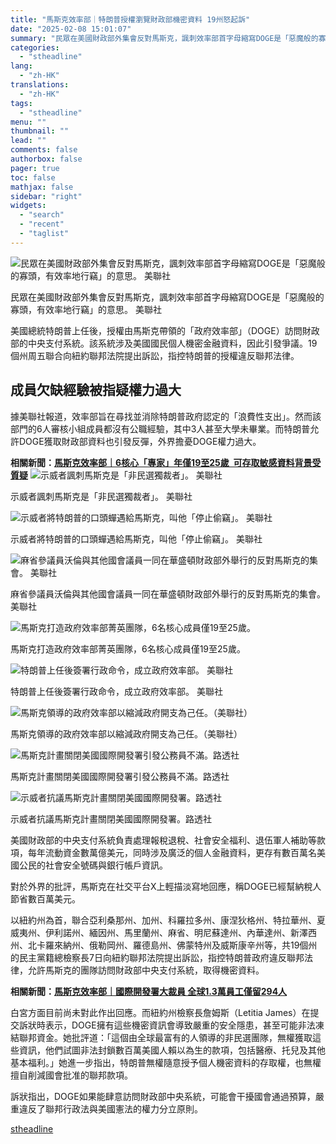 ```yaml
---
title: "馬斯克效率部｜特朗普授權瀏覽財政部機密資料 19州怒起訴"
date: "2025-02-08 15:01:07"
summary: "民眾在美國財政部外集會反對馬斯克，諷刺效率部首字母縮寫DOGE是「惡魔般的寡頭，有效率地行竊..."
categories:
  - "stheadline"
lang:
  - "zh-HK"
translations:
  - "zh-HK"
tags:
  - "stheadline"
menu: ""
thumbnail: ""
lead: ""
comments: false
authorbox: false
pager: true
toc: false
mathjax: false
sidebar: "right"
widgets:
  - "search"
  - "recent"
  - "taglist"
---
```


![民眾在美國財政部外集會反對馬斯克，諷刺效率部首字母縮寫DOGE是「惡魔般的寡頭，有效率地行竊」的意思。 美聯社](https://image.stheadline.com/f/680p0/0x0/100/none/539760dcc64c3064ca137fd27fcc9860/stheadline/inewsmedia/20250208/_2025020814563693570.jpg)

民眾在美國財政部外集會反對馬斯克，諷刺效率部首字母縮寫DOGE是「惡魔般的寡頭，有效率地行竊」的意思。 美聯社




美國總統特朗普上任後，授權由馬斯克帶領的「政府效率部」（DOGE）訪問財政部的中央支付系統。該系統涉及美國國民個人機密金融資料，因此引發爭議。19個州周五聯合向紐約聯邦法院提出訴訟，指控特朗普的授權違反聯邦法律。

成員欠缺經驗被指疑權力過大
-------------

據美聯社報道，效率部旨在尋找並消除特朗普政府認定的「浪費性支出」。然而該部門的6人審核小組成員都沒有公職經驗，其中3人甚至大學未畢業。而特朗普允許DOGE獲取財政部資料也引發反彈，外界擔憂DOGE權力過大。

**相關新聞：[馬斯克效率部｜6核心「專家」年僅19至25歲  可存取敏感資料背景受質疑](https://www.stheadline.com/realtime-world/3426281)**
 ![示威者諷刺馬斯克是「非民選獨裁者」。 美聯社](https://image.hkhl.hk/f/1024p0/0x0/100/none/0945dee68fcec53070d8b224495cda1f/2025-02/IMG_4604.jpeg)


示威者諷刺馬斯克是「非民選獨裁者」。 美聯社



 ![示威者將特朗普的口頭蟬遇給馬斯克，叫他「停止偷竊」。 美聯社](https://image.hkhl.hk/f/1024p0/0x0/100/none/4c8214a00f093389713bf87754cedd5e/2025-02/IMG_4605.jpeg)


示威者將特朗普的口頭蟬遇給馬斯克，叫他「停止偷竊」。 美聯社



 ![麻省參議員沃倫與其他國會議員一同在華盛頓財政部外舉行的反對馬斯克的集會。 美聯社](https://image.hkhl.hk/f/1024p0/0x0/100/none/dad18a4298b486f827af8fe72fd073f9/2025-02/IMG_4603.jpeg)


麻省參議員沃倫與其他國會議員一同在華盛頓財政部外舉行的反對馬斯克的集會。 美聯社



 ![馬斯克打造政府效率部菁英團隊，6名核心成員僅19至25歲。](https://image.hkhl.hk/f/1024p0/0x0/100/none/a1e81a94d521e54975c01fb9a64592e1/2025-02/1920x1080_4.jpg)


馬斯克打造政府效率部菁英團隊，6名核心成員僅19至25歲。



 ![特朗普上任後簽署行政命令，成立政府效率部。 美聯社](https://image.hkhl.hk/f/1024p0/0x0/100/none/6f5370645aaab6235d89e0c972ae29c7/2025-01/IMG_3299.jpeg)


特朗普上任後簽署行政命令，成立政府效率部。 美聯社



 ![馬斯克領導的政府效率部以縮減政府開支為己任。（美聯社）](https://image.hkhl.hk/f/1024p0/0x0/100/none/fdb236f4e52fae48a5d0c2bd03e64d9c/2025-02/04022025_077_AP.jpg)


馬斯克領導的政府效率部以縮減政府開支為己任。（美聯社）



 ![馬斯克計畫關閉美國國際開發署引發公務員不滿。路透社](https://image.hkhl.hk/f/1024p0/0x0/100/none/6b43a4ea06c6147cb3ec973203452483/2025-02/b2.JPG)


馬斯克計畫關閉美國國際開發署引發公務員不滿。路透社



 ![示威者抗議馬斯克計畫關閉美國國際開發署。路透社](https://image.hkhl.hk/f/1024p0/0x0/100/none/c5d12e1d61fd856ef8945bd6fbba6577/2025-02/b3.JPG)


示威者抗議馬斯克計畫關閉美國國際開發署。路透社




美國財政部的中央支付系統負責處理報稅退稅、社會安全福利、退伍軍人補助等款項，每年流動資金數萬億美元，同時涉及廣泛的個人金融資料，更存有數百萬名美國公民的社會安全號碼與銀行帳戶資訊。

對於外界的批評，馬斯克在社交平台X上輕描淡寫地回應，稱DOGE已經幫納稅人節省數百萬美元。

以紐約州為首，聯合亞利桑那州、加州、科羅拉多州、康涅狄格州、特拉華州、夏威夷州、伊利諾州、緬因州、馬里蘭州、麻省、明尼蘇達州、內華達州、新澤西州、北卡羅來納州、俄勒岡州、羅德島州、佛蒙特州及威斯康辛州等，共19個州的民主黨籍總檢察長7日向紐約聯邦法院提出訴訟，指控特朗普政府違反聯邦法律，允許馬斯克的團隊訪問財政部中央支付系統，取得機密資料。

**相關新聞：[馬斯克效率部｜國際開發署大裁員 全球1.3萬員工僅留294人](https://www.stheadline.com/realtime-world/3426562)**

白宮方面目前尚未對此作出回應。而紐約州檢察長詹姆斯（Letitia James）在提交訴狀時表示，DOGE擁有這些機密資訊會導致嚴重的安全隱患，甚至可能非法凍結聯邦資金。她批評道：「這個由全球最富有的人領導的非民選團隊，無權獲取這些資訊，他們試圖非法封鎖數百萬美國人賴以為生的款項，包括醫療、托兒及其他基本福利。」她進一步指出，特朗普無權隨意授予個人機密資料的存取權，也無權擅自削減國會批准的聯邦款項。

訴狀指出，DOGE如果能肆意訪問財政部中央系統，可能會干擾國會通過預算，嚴重違反了聯邦行政法與美國憲法的權力分立原則。

[stheadline](https://std.stheadline.com/realtime/article/2051567/即時-國際-馬斯克效率部-特朗普授權瀏覽財政部機密資料-19州怒起訴)
